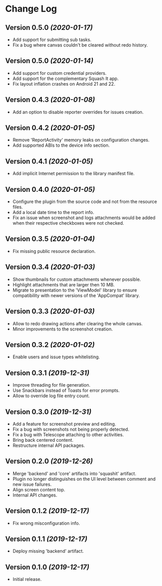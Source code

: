 Change Log
==========

Version 0.5.0 *(2020-01-17)*
----------------------------

* Add support for submitting sub tasks.
* Fix a bug where canvas couldn't be cleared without redo history.

Version 0.5.0 *(2020-01-14)*
----------------------------

* Add support for custom credential providers.
* Add support for the complementary Squash It app.
* Fix layout inflation crashes on Android 21 and 22.

Version 0.4.3 *(2020-01-08)*
----------------------------

* Add an option to disable reporter overrides for issues creation.

Version 0.4.2 *(2020-01-05)*
----------------------------

* Remove 'ReportActivity' memory leaks on configuration changes.
* Add supported ABIs to the device info section.

Version 0.4.1 *(2020-01-05)*
----------------------------

* Add implicit Internet permission to the library manifest file.

Version 0.4.0 *(2020-01-05)*
----------------------------

* Configure the plugin from the source code and not from the resource files.
* Add a local date time to the report info.
* Fix an issue when screenshot and logs attachments would be added when their respective checkboxes were not checked.

Version 0.3.5 *(2020-01-04)*
----------------------------

* Fix missing public resource declaration.

Version 0.3.4 *(2020-01-03)*
----------------------------

* Show thumbnails for custom attachments whenever possible.
* Highlight attachments that are larger then 10 MB.
* Migrate to presentation to the 'ViewModel' library to ensure compatibility with newer versions of the 'AppCompat' library.

Version 0.3.3 *(2020-01-03)*
----------------------------

* Allow to redo drawing actions after clearing the whole canvas.
* Minor improvements to the screenshot creation.

Version 0.3.2 *(2020-01-02)*
----------------------------

* Enable users and issue types whitelisting.

Version 0.3.1 *(2019-12-31)*
----------------------------

* Improve threading for file generation.
* Use Snackbars instead of Toasts for error prompts.
* Allow to override log file entry count.

Version 0.3.0 *(2019-12-31)*
----------------------------

* Add a feature for screenshot preview and editing.
* Fix a bug with screenshots not being properly detected.
* Fix a bug with Telescope attaching to other activities.
* Bring back centered content.
* Restructure internal API packages.

Version 0.2.0 *(2019-12-26)*
----------------------------

* Merge 'backend' and 'core' artifacts into 'squashit' artifact.
* Plugin no longer distinguishes on the UI level between comment and new issue failures.
* Align screen content top.
* Internal API changes.

Version 0.1.2 *(2019-12-17)*
----------------------------

* Fix wrong misconfiguration info.

Version 0.1.1 *(2019-12-17)*
----------------------------

* Deploy missing 'backend' artifact.

Version 0.1.0 *(2019-12-17)*
----------------------------

* Initial release.
